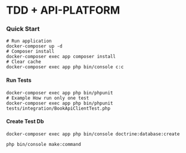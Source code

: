 # TDD + API-PLATFORM 

### Quick Start

```docker
# Run application
docker-composer up -d
# Composer install
docker-composer exec app composer install
# Clear cache
docker-composer exec app php bin/console c:c
```
#### Run Tests
```docker 
docker-composer exec app php bin/phpunit
# Example How run only one test
docker-composer exec app php bin/phpunit tests/integration/BookApiClientTest.php
```

#### Create Test Db
```phpunit 
docker-composer exec app php bin/console doctrine:database:create
```

```php-cli
php bin/console make:command
```
